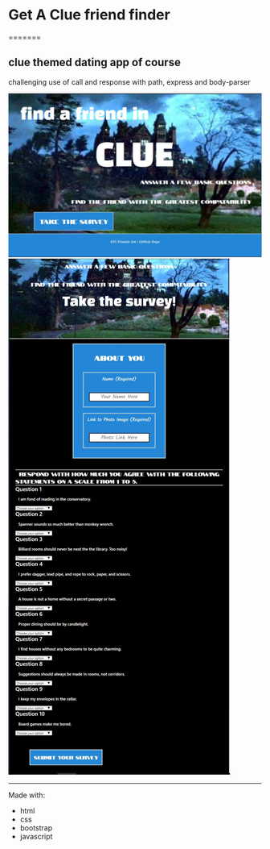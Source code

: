# Get A Clue friend finder
=======

## clue themed dating app of course
challenging use of call and response with path, express and body-parser

![Game Image](https://github.com/MDTrue/FriendFinder/blob/master/app/public/assets/images/GetAClue.JPG)
![Game Image](https://github.com/MDTrue/FriendFinder/blob/master/app/public/assets/images/GetAClue_2.JPG)

---

Made with:

  * html
  * css
  * bootstrap
  * javascript
  

